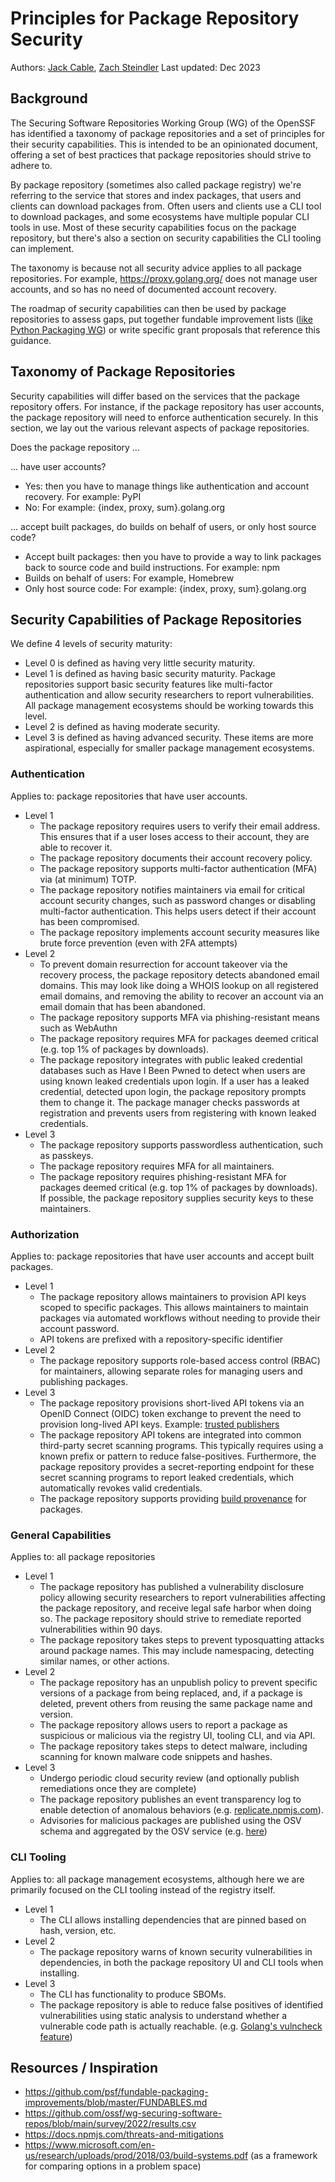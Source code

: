 # Principles for Package Repository Security

Authors: [Jack Cable](https://github.com/cablej), [Zach Steindler](https://github.com/steiza)
Last updated: Dec 2023

## Background

The Securing Software Repositories Working Group (WG) of the OpenSSF has identified a taxonomy of package repositories and a set of principles for their security capabilities. This is intended to be an opinionated document, offering a set of best practices that package repositories should strive to adhere to.

By package repository (sometimes also called package registry) we're referring to the service that stores and index packages, that users and clients can download packages from. Often users and clients use a CLI tool to download packages, and some ecosystems have multiple popular CLI tools in use. Most of these security capabilities focus on the package repository, but there's also a section on security capabilities the CLI tooling can implement.

The taxonomy is because not all security advice applies to all package repositories. For example, https://proxy.golang.org/ does not manage user accounts, and so has no need of documented account recovery.

The roadmap of security capabilities can then be used by package repositories to assess gaps, put together fundable improvement lists ([like Python Packaging WG](https://github.com/psf/fundable-packaging-improvements/blob/master/FUNDABLES.md)) or write specific grant proposals that reference this guidance.

## Taxonomy of Package Repositories

Security capabilities will differ based on the services that the package repository offers. For instance, if the package repository has user accounts, the package repository will need to enforce authentication securely. In this section, we lay out the various relevant aspects of package repositories.

Does the package repository ...

... have user accounts?
- Yes: then you have to manage things like authentication and account recovery. For example: PyPI
- No: For example: {index, proxy, sum}.golang.org

... accept built packages, do builds on behalf of users, or only host source code?
- Accept built packages: then you have to provide a way to link packages back to source code and build instructions. For example: npm
- Builds on behalf of users: For example, Homebrew
- Only host source code: For example: {index, proxy, sum}.golang.org

## Security Capabilities of Package Repositories

We define 4 levels of security maturity:
- Level 0 is defined as having very little security maturity.
- Level 1 is defined as having basic security maturity. Package repositories support basic security features like multi-factor authentication and allow security researchers to report vulnerabilities. All package management ecosystems should be working towards this level.
- Level 2 is defined as having moderate security.
- Level 3 is defined as having advanced security. These items are more aspirational, especially for smaller package management ecosystems.

### Authentication

Applies to: package repositories that have user accounts.

- Level 1
  - The package repository requires users to verify their email address. This ensures that if a user loses access to their account, they are able to recover it.
  - The package repository documents their account recovery policy.
  - The package repository supports multi-factor authentication (MFA) via (at minimum) TOTP.
  - The package repository notifies maintainers via email for critical account security changes, such as password changes or disabling multi-factor authentication. This helps users detect if their account has been compromised.
  - The package repository implements account security measures like brute force prevention (even with 2FA attempts)
- Level 2
  - To prevent domain resurrection for account takeover via the recovery process, the package repository detects abandoned email domains. This may look like doing a WHOIS lookup on all registered email domains, and removing the ability to recover an account via an email domain that has been abandoned.
  - The package repository supports MFA via phishing-resistant means such as WebAuthn
  - The package repository requires MFA for packages deemed critical (e.g. top 1% of packages by downloads).
  - The package repository integrates with public leaked credential databases such as Have I Been Pwned to detect when users are using known leaked credentials upon login. If a user has a leaked credential, detected upon login, the package repository prompts them to change it. The package manager checks passwords at registration and prevents users from registering with known leaked credentials.
- Level 3
  - The package repository supports passwordless authentication, such as passkeys.
  - The package repository requires MFA for all maintainers.
  - The package repository requires phishing-resistant MFA for packages deemed critical (e.g. top 1% of packages by downloads). If possible, the package repository supplies security keys to these maintainers.

### Authorization

Applies to: package repositories that have user accounts and accept built packages.

- Level 1
  - The package repository allows maintainers to provision API keys scoped to specific packages. This allows maintainers to maintain packages via automated workflows without needing to provide their account password.
  - API tokens are prefixed with a repository-specific identifier
- Level 2
  - The package repository supports role-based access control (RBAC) for maintainers, allowing separate roles for managing users and publishing packages.
- Level 3
  - The package repository provisions short-lived API tokens via an OpenID Connect (OIDC) token exchange to prevent the need to provision long-lived API keys. Example: [trusted publishers](https://docs.pypi.org/trusted-publishers/)
  - The package repository API tokens are integrated into common third-party secret scanning programs. This typically requires using a known prefix or pattern to reduce false-positives. Furthermore, the package repository provides a secret-reporting endpoint for these secret scanning programs to report leaked credentials, which automatically revokes valid credentials.
  - The package repository supports providing [build provenance](https://repos.openssf.org/build-provenance-for-all-package-registries) for packages.

### General Capabilities

Applies to: all package repositories

- Level 1
  - The package repository has published a vulnerability disclosure policy allowing security researchers to report vulnerabilities affecting the package repository, and receive legal safe harbor when doing so. The package repository should strive to remediate reported vulnerabilities within 90 days.
  - The package repository takes steps to prevent typosquatting attacks around package names. This may include namespacing, detecting similar names, or other actions.
- Level 2
  - The package repository has an unpublish policy to prevent specific versions of a package from being replaced, and, if a package is deleted, prevent others from reusing the same package name and version.
  - The package repository allows users to report a package as suspicious or malicious via the registry UI, tooling CLI, and via API.
  - The package repository takes steps to detect malware, including scanning for known malware code snippets and hashes.
- Level 3
  - Undergo periodic cloud security review (and optionally publish remediations once they are complete)
  - The package repository publishes an event transparency log to enable detection of anomalous behaviors (e.g. [replicate.npmjs.com](https://replicate.npmjs.com/)).
  - Advisories for malicious packages are published using the OSV schema and aggregated by the OSV service (e.g. [here](https://github.com/ossf/malicious-packages))

### CLI Tooling

Applies to: all package management ecosystems, although here we are primarily focused on the CLI tooling instead of the registry itself.

- Level 1
  - The CLI allows installing dependencies that are pinned based on hash, version, etc.
- Level 2
  - The package repository warns of known security vulnerabilities in dependencies, in both the package repository UI and CLI tools when installing.
- Level 3
  - The CLI has functionality to produce SBOMs.
  - The package repository is able to reduce false positives of identified vulnerabilities using static analysis to understand whether a vulnerable code path is actually reachable. (e.g. [Golang's vulncheck feature](https://go.dev/security/vuln))

## Resources / Inspiration

- <https://github.com/psf/fundable-packaging-improvements/blob/master/FUNDABLES.md>
- <https://github.com/ossf/wg-securing-software-repos/blob/main/survey/2022/results.csv>
- <https://docs.npmjs.com/threats-and-mitigations>
- <https://www.microsoft.com/en-us/research/uploads/prod/2018/03/build-systems.pdf> (as a framework for comparing options in a problem space)
